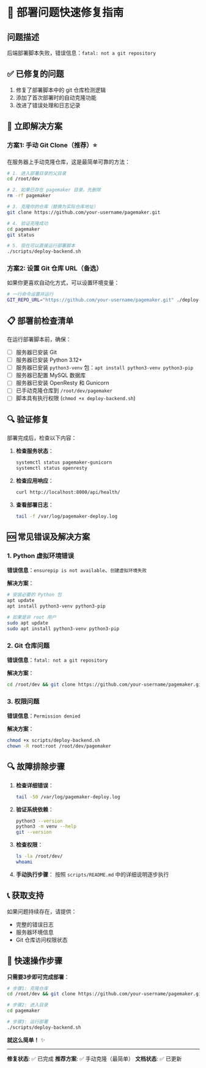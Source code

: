 # 🚀 部署问题快速修复指南

## 问题描述
后端部署脚本失败，错误信息：`fatal: not a git repository`

## ✅ 已修复的问题
1. 修复了部署脚本中的 git 仓库检测逻辑
2. 添加了首次部署时的自动克隆功能
3. 改进了错误处理和日志记录

## 🔧 立即解决方案

### 方案1: 手动 Git Clone（推荐）⭐

在服务器上手动克隆仓库，这是最简单可靠的方法：

```bash
# 1. 进入部署目录的父目录
cd /root/dev

# 2. 如果已存在 pagemaker 目录，先删除
rm -rf pagemaker

# 3. 克隆你的仓库（替换为实际仓库地址）
git clone https://github.com/your-username/pagemaker.git

# 4. 验证克隆成功
cd pagemaker
git status

# 5. 现在可以直接运行部署脚本
./scripts/deploy-backend.sh
```

### 方案2: 设置 Git 仓库 URL（备选）

如果你更喜欢自动化方式，可以设置环境变量：

```bash
# 一行命令设置并运行
GIT_REPO_URL="https://github.com/your-username/pagemaker.git" ./deploy-backend.sh
```

## 📋 部署前检查清单

在运行部署脚本前，确保：

- [ ] 服务器已安装 Git
- [ ] 服务器已安装 Python 3.12+
- [ ] 服务器已安装 `python3-venv` 包：`apt install python3-venv python3-pip`
- [ ] 服务器已配置 MySQL 数据库
- [ ] 服务器已安装 OpenResty 和 Gunicorn
- [ ] 已手动克隆仓库到 `/root/dev/pagemaker`
- [ ] 脚本具有执行权限 (`chmod +x deploy-backend.sh`)

## 🔍 验证修复

部署完成后，检查以下内容：

1. **检查服务状态**：
   ```bash
   systemctl status pagemaker-gunicorn
   systemctl status openresty
   ```

2. **检查应用响应**：
   ```bash
   curl http://localhost:8000/api/health/
   ```

3. **查看部署日志**：
   ```bash
   tail -f /var/log/pagemaker-deploy.log
   ```

## 🆘 常见错误及解决方案

### 1. Python 虚拟环境错误

**错误信息**：`ensurepip is not available`、`创建虚拟环境失败`

**解决方案**：
```bash
# 安装必要的 Python 包
apt update
apt install python3-venv python3-pip

# 如果是非 root 用户
sudo apt update
sudo apt install python3-venv python3-pip
```

### 2. Git 仓库问题

**错误信息**：`fatal: not a git repository`

**解决方案**：
```bash
cd /root/dev && git clone https://github.com/your-username/pagemaker.git
```

### 3. 权限问题

**错误信息**：`Permission denied`

**解决方案**：
```bash
chmod +x scripts/deploy-backend.sh
chown -R root:root /root/dev/pagemaker
```

## 🔍 故障排除步骤

1. **检查详细错误**：
   ```bash
   tail -50 /var/log/pagemaker-deploy.log
   ```

2. **验证系统依赖**：
   ```bash
   python3 --version
   python3 -m venv --help
   git --version
   ```

3. **检查权限**：
   ```bash
   ls -la /root/dev/
   whoami
   ```

4. **手动执行步骤**：
   按照 `scripts/README.md` 中的详细说明逐步执行

## 📞 获取支持

如果问题持续存在，请提供：
- 完整的错误日志
- 服务器环境信息
- Git 仓库访问权限状态

## 🚀 快速操作步骤

**只需要3步即可完成部署**：

```bash
# 步骤1: 克隆仓库
cd /root/dev && git clone https://github.com/your-username/pagemaker.git

# 步骤2: 进入目录
cd pagemaker

# 步骤3: 运行部署
./scripts/deploy-backend.sh
```

**就这么简单！** ✨

---

**修复状态**: ✅ 已完成
**推荐方案**: ✅ 手动克隆（最简单）
**文档状态**: ✅ 已更新 
